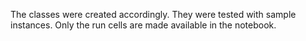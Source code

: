 The classes were created accordingly.
They were tested with sample instances. 
Only the run cells are made available in the notebook.
